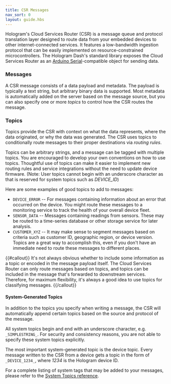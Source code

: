 ```yaml
---
title: CSR Messages
nav_sort: 0
layout: guide.hbs
---
```


Hologram's Cloud Services Router (CSR) is a message queue and protocol translation 
layer designed to route data from your embedded devices to other 
internet-connected services. It features a low-bandwidth ingestion 
protocol that can be easily implemented on resource-constrained microcontrollers.
The Hologram Dash's standard library exposes the Cloud Services Router as an
[Arduino Serial](https://www.arduino.cc/en/Reference/Serial)-compatible 
object for sending data.

### Messages

A CSR message consists of a data payload and metadata. The payload is typically
a text string, but arbitrary binary data is supported. Most metadata is
automatically added on the server based on the message source, but
you can also specify one or more *topics* to control how the CSR routes
the message.

### Topics

Topics provide the CSR with context on what the data represents, where the data
originated, or why the data was generated. The CSR uses topics to
conditionally route messages to their proper destinations via *routing rules*.

Topics can be arbitrary strings, and a message can be tagged with multiple topics.
You are encouraged to develop your own
conventions on how to use topics. Thoughtful use of topics can make it easier
to implement new routing rules and service integrations without the need to 
update device firmware.  (Note: User topics cannot begin with an underscore character
as that is reserved for system topics such as _DEVICE_ID_)

Here are some examples of good topics to add to messages:

* `DEVICE_ERROR` -- For messages containing information about an error 
that occurred on the device. You might route these messages to a
monitoring service to track the health of your overall device fleet.
* `SENSOR_DATA` -- Messages containing readings from sensors. These
may be routed to a time-series database or other storage service for
later analysis.
* `CUSTOMER_XYZ` -- It may make sense to segment messages based on criteria
such as customer ID, geographic region, or device version. Topics are a great
way to accomplish this, even if you don't have an immediate need to route
these messages to different places.

{{#callout}}
It's not always obvious whether to include some information as 
a topic or encoded in the message payload itself. The Cloud Services Router
can only route messages based on topics, and topics can be included in 
the message that's forwarded to downstream services. Therefore, for
maximum flexibility, it's always a good idea to use topics for classifying
messages.
{{/callout}}

#### System-Generated Topics

In addition to the topics you specify when writing a message, the CSR
will automatically append certain topics based on the source and protocol
of the message. 

All system topics begin and end with an underscore character,
e.g. `_SIMPLESTRING_`. For security and consistency reasons, you are not
able to specify these system topics explicitly.

The most important system-generated topic is the device topic. Every message
written to the CSR from a device gets a topic in the form of `_DEVICE_1234_`,
where *1234* is the Hologram device ID.

For a complete listing of system tags that may be added to your messages, 
please refer
to the [System Topics reference](/docs/reference/cloud/csr/#system-topics).



